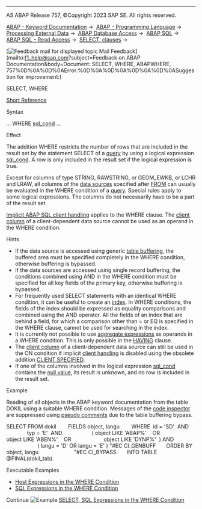   

* * *

AS ABAP Release 757, ©Copyright 2023 SAP SE. All rights reserved.

[ABAP - Keyword Documentation](javascript:call_link\('abenabap.htm'\)) →  [ABAP - Programming Language](javascript:call_link\('abenabap_reference.htm'\)) →  [Processing External Data](javascript:call_link\('abenabap_language_external_data.htm'\)) →  [ABAP Database Access](javascript:call_link\('abendb_access.htm'\)) →  [ABAP SQL](javascript:call_link\('abenabap_sql.htm'\)) →  [ABAP SQL - Read Access](javascript:call_link\('abenabap_sql_reading.htm'\)) →  [SELECT, clauses](javascript:call_link\('abenselect_clauses.htm'\)) → 

 [![](Mail.gif?object=Mail.gif&sap-language=EN "Feedback mail for displayed topic") Mail Feedback](mailto:f1_help@sap.com?subject=Feedback on ABAP Documentation&body=Document: SELECT, WHERE, ABAPWHERE, 757%0D%0A%0D%0AError:%0D%0A%0D%0A%0D%0A%0D%0ASuggestion for
 improvement:)

SELECT, WHERE

[Short Reference](javascript:call_link\('abapselect_shortref.htm'\))

Syntax

... WHERE [sql\_cond](javascript:call_link\('abenasql_cond.htm'\)) ...

Effect

The addition WHERE restricts the number of rows that are included in the result set by the statement SELECT of a [query](javascript:call_link\('abenquery_glosry.htm'\) "Glossary Entry") by using a logical expression [sql\_cond](javascript:call_link\('abenabap_sql_stmt_logexp.htm'\)). A row is only included in the result set if the logical expression is true.

Except for columns of type STRING, RAWSTRING, or GEOM\_EWKB, or LCHR and LRAW, all columns of the [data sources](javascript:call_link\('abapselect_data_source.htm'\)) specified after [FROM](javascript:call_link\('abapfrom_clause.htm'\)) can usually be evaluated in the WHERE condition of a [query](javascript:call_link\('abenquery_glosry.htm'\) "Glossary Entry"). Special rules apply to some logical expressions. The columns do not necessarily have to be a part of the result set.

[Implicit ABAP SQL client handling](javascript:call_link\('abenabap_sql_client_handling.htm'\)) applies to the WHERE clause. The [client column](javascript:call_link\('abenclient_column_glosry.htm'\) "Glossary Entry") of a client-dependent data source cannot be used as an operand in the WHERE condition.

Hints

-   If the data source is accessed using generic [table buffering](javascript:call_link\('abentable_buffering_glosry.htm'\) "Glossary Entry"), the buffered area must be specified completely in the WHERE condition, otherwise buffering is bypassed.
-   If the data sources are accessed using single record buffering, the conditions combined using AND in the WHERE condition must be specified for all key fields of the primary key, otherwise buffering is bypassed.
-   For frequently used SELECT statements with an identical WHERE condition, it can be useful to create an [index](javascript:call_link\('abenddic_database_tables_index.htm'\)). In WHERE conditions, the fields of the index should be expressed as equality comparisons and combined using the AND operator. All the fields of an index that are behind a field, for which a comparison other than \= or EQ is specified in the WHERE clause, cannot be used for searching in the index.
-   It is currently not possible to use [aggregate expressions](javascript:call_link\('abenaggregate_expression_glosry.htm'\) "Glossary Entry") as operands in a WHERE condition. This is only possible in the [HAVING](javascript:call_link\('abaphaving_clause.htm'\)) clause.
-   The [client column](javascript:call_link\('abenclient_column_glosry.htm'\) "Glossary Entry") of a client-dependent data source can still be used in the ON condition if implicit [client handling](javascript:call_link\('abenclient_handling_glosry.htm'\) "Glossary Entry") is disabled using the obsolete addition [CLIENT SPECIFIED](javascript:call_link\('abapselect_client_obsolete.htm'\)).
-   If one of the columns involved in the logical expression [sql\_cond](javascript:call_link\('abenabap_sql_stmt_logexp.htm'\)) contains the [null value](javascript:call_link\('abennull_value_glosry.htm'\) "Glossary Entry"), its result is unknown, and no row is included in the result set.

Example

Reading of all objects in the ABAP keyword documentation from the table DOKIL using a suitable WHERE condition. Messages of the [code inspector](javascript:call_link\('abencode_inspector_glosry.htm'\) "Glossary Entry") are suppressed using [pseudo comments](javascript:call_link\('abenpseudo_comment_glosry.htm'\) "Glossary Entry") due to the table buffering bypass.

SELECT FROM dokil
       FIELDS object, langu
       WHERE  id = 'SD'  AND
              typ = 'E'  AND
                   ( object LIKE 'ABAP%'    OR
                     object LIKE 'ABEN%'    OR
                     object LIKE 'DYNP%'  ) AND
                     ( langu = 'D' OR langu = 'E' ) "#EC CI\_GENBUFF
      ORDER BY object, langu                        "#EC CI\_BYPASS
      INTO TABLE @FINAL(dokil\_tab).

Executable Examples

-   [Host Expressions in the WHERE Condition](javascript:call_link\('abenhost_expr_in_where_cond_abexa.htm'\))
-   [SQL Expressions in the WHERE Condition](javascript:call_link\('abensql_expr_in_where_cond_abexa.htm'\))

Continue
![Example](exa.gif "Example") [SELECT, SQL Expressions in the WHERE Condition](javascript:call_link\('abensql_expr_in_where_cond_abexa.htm'\))
